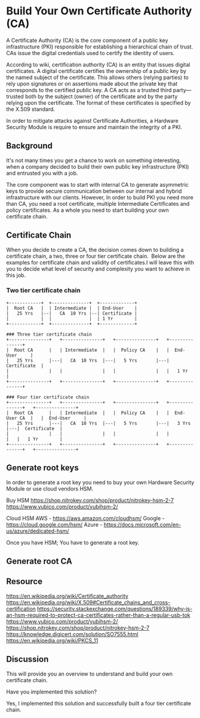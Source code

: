 # Build Your Own Certificate Authority (CA)

A Certificate Authority (CA) is the core component of a public key infrastructure (PKI) responsible for establishing a hierarchical chain of trust. CAs issue the digital credentials used to certify the identity of users. 

According to wiki, certification authority (CA) is an entity that issues digital certificates. A digital certificate certifies the ownership of a public key by the named subject of the certificate. This allows others (relying parties) to rely upon signatures or on assertions made about the private key that corresponds to the certified public key. A CA acts as a trusted third party—trusted both by the subject (owner) of the certificate and by the party relying upon the certificate. The format of these certificates is specified by the X.509 standard.  

In order to mitigate attacks against Certificate Authorities, a Hardware Security Module is require to ensure and maintain the integrity of a PKI.

## Background

It's not many times you get a chance to work on something interesting, when a company decided to build their own public key infrastructure (PKI) and entrusted you with a job. 

The core component was to start with internal CA to generate asymmetric keys to provide secure communication between our internal and hybrid infrastructure with our clients. However, In order to build PKI you need more than CA, you need a root certificate, multiple Intermediate Certificates and policy certificates. As a whole you need to start building your own certificate chain. 


## Certificate Chain

When you decide to create a CA, the decision comes down to building a certificate chain, a two, three or four tier certificate chain.  Below are the examples for certificate chain and validity of certificates.I will leave this with you to decide what level of security and complexity you want to achieve in this job.

### Two tier certificate chain
	+------------+	+--------------+  +-------------+
	|  Root CA   |	| Intermediate |  | End-User    |
	|   25 Yrs   |--|   CA  10 Yrs |--| Certificate |
	|            |	|			   |  |	1 Yr		|
	+------------+	+--------------+  +-------------+

	### Three tier certificate chain
	+---------------+	+---------------+	+---------------+	+---------------+		    
	|  Root CA   	|	| Intermediate  |	|  Policy CA   	|	|  End-User		|
	|   25 Yrs   	|---|   CA  10 Yrs	|---|	5 Yrs   	|---|  Certificate  |
	|            	|	|          		|   |				|   |	1 Yr		|
	+---------------+   +---------------+   +---------------+   +---------------+  

	### Four tier certificate chain
	+---------------+	+---------------+	+---------------+	+---------------+	+---------------+		    
	|  Root CA   	|	| Intermediate  |	|  Policy CA   	|	|  End-User CA  |	|  End-User		|
	|   25 Yrs   	|---|   CA  10 Yrs	|---|	5 Yrs   	|---|	3 Yrs   	|---|  Certificate  |
	|            	|	|          		|   |				|   |				|	|	1 Yr		|
	+---------------+   +---------------+   +---------------+   +---------------+   +---------------+ 


## Generate root keys 

In order to generate a root key you need to buy your own Hardware Security Module or use cloud vendors HSM.

Buy HSM
https://shop.nitrokey.com/shop/product/nitrokey-hsm-2-7
https://www.yubico.com/product/yubihsm-2/

Cloud HSM 
AWS - https://aws.amazon.com/cloudhsm/
Google - https://cloud.google.com/hsm/
Azure - https://docs.microsoft.com/en-us/azure/dedicated-hsm/

Once you have HSM; You have to generate a root key.

## Generate root CA 



## Resource

https://en.wikipedia.org/wiki/Certificate_authority
https://en.wikipedia.org/wiki/X.509#Certificate_chains_and_cross-certification
https://security.stackexchange.com/questions/189339/why-is-an-hsm-required-to-protect-ca-certificates-rather-than-a-regular-usb-tok
https://www.yubico.com/product/yubihsm-2/
https://shop.nitrokey.com/shop/product/nitrokey-hsm-2-7
https://knowledge.digicert.com/solution/SO7555.html
https://en.wikipedia.org/wiki/PKCS_11

## Discussion

This will provide you an overview to understand and build your own certificate chain.

Have you implemented this solution?

Yes, I implemented this solution and successfully built a four tier certificate chain.
